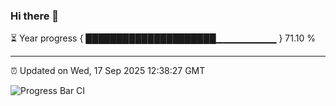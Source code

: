 ### Hi there 👋

⏳ Year progress { █████████████████████▁▁▁▁▁▁▁▁▁ } 71.10 %

---

⏰ Updated on Wed, 17 Sep 2025 12:38:27 GMT

![Progress Bar CI](https://github.com/liununu/liununu/workflows/Progress%20Bar%20CI/badge.svg)
